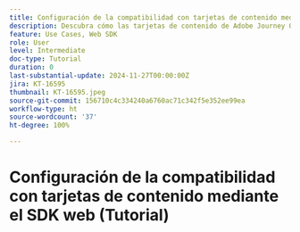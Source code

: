```yaml
---
title: Configuración de la compatibilidad con tarjetas de contenido mediante el SDK web (Tutorial)
description: Descubra cómo las tarjetas de contenido de Adobe Journey Optimizer mejoran la participación con contenido personalizado y cubren ventajas, implementación, casos de uso y sugerencias.
feature: Use Cases, Web SDK
role: User
level: Intermediate
doc-type: Tutorial
duration: 0
last-substantial-update: 2024-11-27T00:00:00Z
jira: KT-16595
thumbnail: KT-16595.jpeg
source-git-commit: 156710c4c334240a6760ac71c342f5e352ee99ea
workflow-type: ht
source-wordcount: '37'
ht-degree: 100%

---
```



# Configuración de la compatibilidad con tarjetas de contenido mediante el SDK web (Tutorial)

